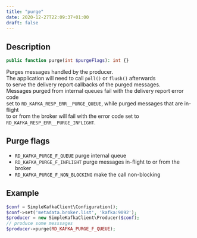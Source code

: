 ```yaml
---
title: "purge"
date: 2020-12-27T22:09:37+01:00
draft: false
---
```

## Description
```php
public function purge(int $purgeFlags): int {}
```
Purges messages handled by the producer.  
The application will need to call `poll()` or `flush()` afterwards  
to serve the delivery report callbacks of the purged messages.  
Messages purged from internal queues fail with the delivery report error code  
set to `RD_KAFKA_RESP_ERR__PURGE_QUEUE`, while purged messages that are in-flight  
to or from the broker will fail with the error code set to `RD_KAFKA_RESP_ERR__PURGE_INFLIGHT`.
## Purge flags
- `RD_KAFKA_PURGE_F_QUEUE` purge internal queue
- `RD_KAFKA_PURGE_F_INFLIGHT` purge messages in-flight to or from the broker
- `RD_KAFKA_PURGE_F_NON_BLOCKING` make the call non-blocking
## Example
```php
$conf = SimpleKafkaClient\Configuration();
$conf->set('metadata.broker.list', 'kafka:9092');
$producer = new SimpleKafkaClient\Producer($conf);
// produce some messsages
$producer->purge(RD_KAFKA_PURGE_F_QUEUE);
```